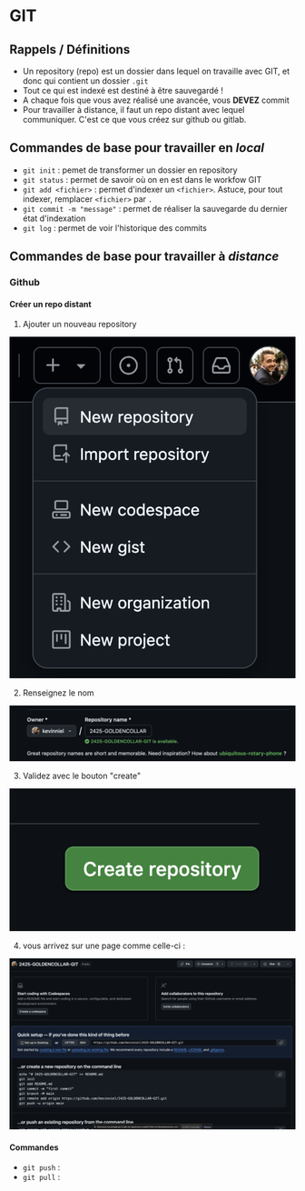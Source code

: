 # GIT

## Rappels / Définitions

- Un repository (repo) est un dossier dans lequel on travaille avec GIT, et donc qui contient un dossier `.git`
- Tout ce qui est indexé est destiné à être sauvegardé !
- A chaque fois que vous avez réalisé une avancée, vous **DEVEZ** commit
- Pour travailler à distance, il faut un repo distant avec lequel communiquer. C'est ce que vous créez sur github ou gitlab.

## Commandes de base pour travailler en _local_

- `git init` : pemet de transformer un dossier en repository
- `git status` : permet de savoir où on en est dans le workfow GIT
- `git add <fichier>` : permet d'indexer un `<fichier>`. Astuce, pour tout indexer, remplacer `<fichier>` par `.`
- `git commit -m "message"` : permet de réaliser la sauvegarde du dernier état d'indexation
- `git log` : permet de voir l'historique des commits

## Commandes de base pour travailler à _distance_

### Github

#### Créer un repo distant

1. Ajouter un nouveau repository

![XXX](images/1.png "XXX")

2. Renseignez le nom

![XXX](images/2.png "XXX")

3. Validez avec le bouton "create"

![XXX](images/3.png "XXX")

4. vous arrivez sur une page comme celle-ci : 

![XXX](images/4.png "XXX")





#### Commandes

- `git push` : 
- `git pull` : 